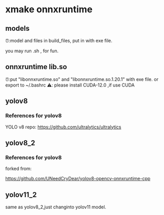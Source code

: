 # xmake onnxruntime  

## models

⏰:model and files in build_files, put in with exe file.

you may run .sh , for fun.

## onnxruntime lib.so
⏰:put "libonnxruntime.so" and "libonnxruntime.so.1.20.1" with exe file.
or export to ~/.bashrc
⚠️: please install CUDA-12.0 ,if use CUDA 

## yolov8

### References for yolov8

YOLO v8 repo: https://github.com/ultralytics/ultralytics

## yolov8_2 

### References for yolov8
 
 forked from:

  https://github.com/UNeedCryDear/yolov8-opencv-onnxruntime-cpp
## yolov11_2
same as yolov8_2,just changinto yolov11 model.
